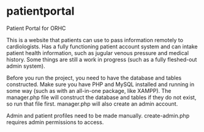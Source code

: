 # patientportal

Patient Portal for ORHC

This is a website that patients can use to pass information remotely to cardiologists. Has a fully functioning patient account system and can intake patient health information, such as jugular venous pressure and medical history. Some things are still a work in progress (such as a fully fleshed-out admin system).

Before you run the project, you need to have the database and tables constructed. Make sure you have PHP and MySQL installed and running in some way (such as with an all-in-one package, like XAMPP). The manager.php file will construct the database and tables if they do not exist, so run that file first. manager.php will also create an admin account.

Admin and patient profiles need to be made manually. create-admin.php requires admin permissions to access.